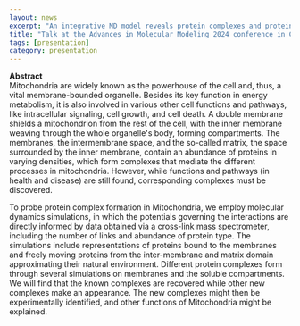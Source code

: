 ```yaml
---
layout: news
excerpt: "An integrative MD model reveals protein complexes and protein distribution in mitochondria" 
title: "Talk at the Advances in Molecular Modeling 2024 conference in Copenhagen, Denmark"
tags: [presentation]
category: presentation
---
```


<b>Abstract</b><br>
Mitochondria are widely known as the powerhouse of the cell and, thus, a vital membrane-bounded organelle. Besides its key function in energy metabolism, it is also involved in various other cell functions and pathways, like intracellular signaling, cell growth, and cell death. A double membrane shields a mitochondrion from the rest of the cell, with the inner membrane weaving through the whole organelle's body, forming compartments. The membranes, the intermembrane space, and the so-called matrix, the space surrounded by the inner membrane, contain an abundance of proteins in varying densities, which form complexes that mediate the different processes in mitochondria. However, while functions and pathways (in health and disease) are still found, corresponding complexes must be discovered.

To probe protein complex formation in Mitochondria, we employ molecular dynamics simulations, in which the potentials governing the interactions are directly informed by data obtained via a cross-link mass spectrometer, including the number of links and abundance of protein type. The simulations include representations of proteins bound to the membranes and freely moving proteins from the inter-membrane and matrix domain approximating their natural environment. Different protein complexes form through several simulations on membranes and the soluble compartments. We will find that the known complexes are recovered while other new complexes make an appearance. The new complexes might then be experimentally identified, and other functions of Mitochondria might be explained.

